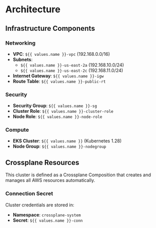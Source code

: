 # Architecture

## Infrastructure Components

### Networking
- **VPC**: `${{ values.name }}-vpc` (192.168.0.0/16)
- **Subnets**: 
  - `${{ values.name }}-us-east-2a` (192.168.10.0/24)
  - `${{ values.name }}-us-east-2c` (192.168.11.0/24)
- **Internet Gateway**: `${{ values.name }}-igw`
- **Route Table**: `${{ values.name }}-public-rt`

### Security
- **Security Group**: `${{ values.name }}-sg`
- **Cluster Role**: `${{ values.name }}-cluster-role`
- **Node Role**: `${{ values.name }}-node-role`

### Compute
- **EKS Cluster**: `${{ values.name }}` (Kubernetes 1.28)
- **Node Group**: `${{ values.name }}-nodegroup`

## Crossplane Resources

This cluster is defined as a Crossplane Composition that creates and manages all AWS resources automatically.

### Connection Secret
Cluster credentials are stored in:
- **Namespace**: `crossplane-system`
- **Secret**: `${{ values.name }}-conn`
